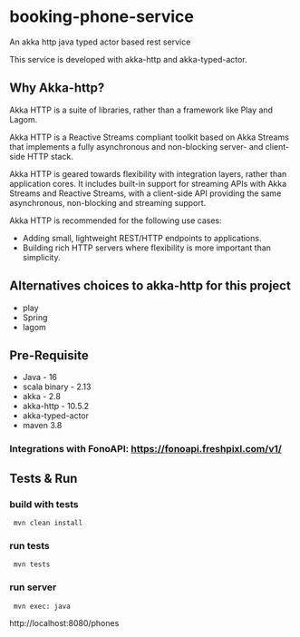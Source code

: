 # booking-phone-service
An akka http java typed actor based rest service


This service is developed with akka-http and akka-typed-actor.

## Why Akka-http?

Akka HTTP is a suite of libraries, rather than a framework like Play and Lagom.

Akka HTTP is a Reactive Streams compliant toolkit based on Akka Streams that implements a fully asynchronous and non-blocking server- and client-side HTTP stack.

Akka HTTP is geared towards flexibility with integration layers, rather than application cores. It includes built-in support for streaming APIs with Akka Streams and Reactive Streams, with a client-side API providing the same asynchronous, non-blocking and streaming support.

Akka HTTP is recommended for the following use cases:

- Adding small, lightweight REST/HTTP endpoints to applications.
- Building rich HTTP servers where flexibility is more important than simplicity.

## Alternatives choices to akka-http for this project

- play
- Spring
- lagom


## Pre-Requisite

- Java - 16
- scala binary - 2.13
- akka - 2.8
- akka-http - 10.5.2
- akka-typed-actor
- maven 3.8


### Integrations with FonoAPI: https://fonoapi.freshpixl.com/v1/

## Tests & Run


### build with tests

```maven
 mvn clean install
```

### run tests

```maven
 mvn tests
```

### run server

```maven
 mvn exec: java
```

http://localhost:8080/phones
